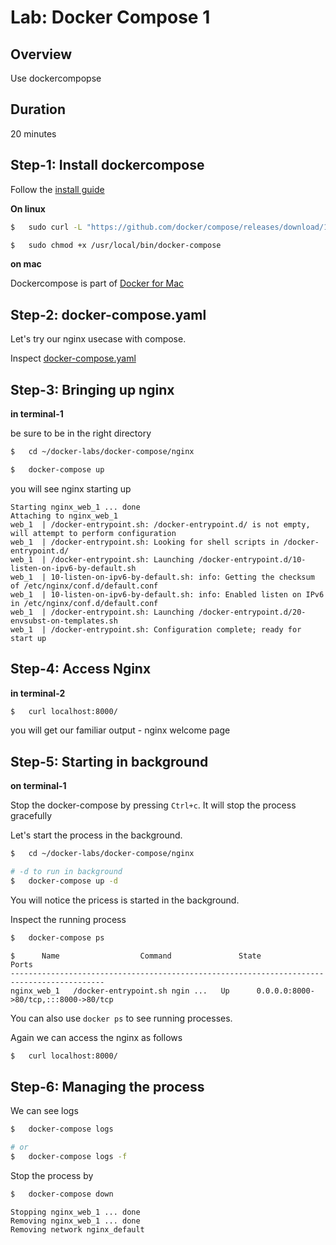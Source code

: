 <link rel='stylesheet' href='../../assets/css/main.css'/>

# Lab: Docker Compose 1

## Overview

Use dockercompopse

## Duration 

20 minutes

## Step-1: Install dockercompose

Follow the [install guide](https://docs.docker.com/compose/install/)

**On linux**

```bash
$   sudo curl -L "https://github.com/docker/compose/releases/download/1.29.2/docker-compose-$(uname -s)-$(uname -m)" -o /usr/local/bin/docker-compose

$   sudo chmod +x /usr/local/bin/docker-compose
```

**on mac**

Dockercompose is part of [Docker for Mac](https://docs.docker.com/desktop/mac/install/)

## Step-2: docker-compose.yaml

Let's try our nginx usecase with compose.

Inspect [docker-compose.yaml](docker-compose.yaml)

## Step-3: Bringing up nginx

**in terminal-1**

be sure to be in the right directory

```bash
$   cd ~/docker-labs/docker-compose/nginx

$   docker-compose up
```

you will see nginx starting up

```console
Starting nginx_web_1 ... done
Attaching to nginx_web_1
web_1  | /docker-entrypoint.sh: /docker-entrypoint.d/ is not empty, will attempt to perform configuration
web_1  | /docker-entrypoint.sh: Looking for shell scripts in /docker-entrypoint.d/
web_1  | /docker-entrypoint.sh: Launching /docker-entrypoint.d/10-listen-on-ipv6-by-default.sh
web_1  | 10-listen-on-ipv6-by-default.sh: info: Getting the checksum of /etc/nginx/conf.d/default.conf
web_1  | 10-listen-on-ipv6-by-default.sh: info: Enabled listen on IPv6 in /etc/nginx/conf.d/default.conf
web_1  | /docker-entrypoint.sh: Launching /docker-entrypoint.d/20-envsubst-on-templates.sh
web_1  | /docker-entrypoint.sh: Configuration complete; ready for start up
```

## Step-4: Access Nginx

**in terminal-2**

```bash
$   curl localhost:8000/
```

you will get our familiar output - nginx welcome page

## Step-5: Starting in background

**on terminal-1**

Stop the docker-compose by pressing `Ctrl+c`.  It will stop the process gracefully

Let's start the process in the background.

```bash
$   cd ~/docker-labs/docker-compose/nginx

# -d to run in background
$   docker-compose up -d
```

You will notice the pricess is started in the background.

Inspect the running process

```bash
$   docker-compose ps
```

```console
$      Name                  Command               State                  Ports                
-------------------------------------------------------------------------------------------
nginx_web_1   /docker-entrypoint.sh ngin ...   Up      0.0.0.0:8000->80/tcp,:::8000->80/tcp
```

You can also use `docker ps` to see running processes.

Again we can access the nginx as follows

```bash
$   curl localhost:8000/
```

## Step-6: Managing the process

We can see logs 

```bash
$   docker-compose logs

# or
$   docker-compose logs -f
```

Stop the process by

```bash
$   docker-compose down
```

```console
Stopping nginx_web_1 ... done
Removing nginx_web_1 ... done
Removing network nginx_default
```
